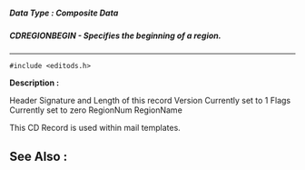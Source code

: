 ##### Data Type : Composite Data
##### CDREGIONBEGIN - Specifies the beginning of a region.
---
```
#include <editods.h>
```
**Description :**

Header  Signature and Length of this record
Version  Currently set to 1
Flags  Currently set to zero
RegionNum
RegionName

This CD Record is used within mail templates.

**See Also :**
---
